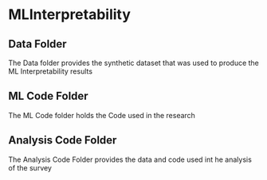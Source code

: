# MLInterpretability

Data Folder
-----------

The Data folder provides the synthetic dataset that was used to produce the ML Interpretability results 


ML Code Folder
-----------

The ML Code folder holds the Code used in the research

Analysis Code Folder
-----------

The Analysis Code Folder provides the data and code used int he analysis of the survey
